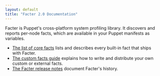 ```yaml
---
layout: default
title: "Facter 2.0 Documentation"
---
```


Facter is Puppet's cross-platform system profiling library. It discovers and reports per-node facts, which are available in your Puppet manifests as variables.

* [The list of core facts](/facter/2/core_facts.html) lists and describes every built-in fact that ships with Facter.
* [The custom facts guide](/facter/2/custom_facts.html) explains how to write and distribute your own custom or external facts.
* [The Facter release notes](/facter/latest/release_notes.html) document Facter's history.

